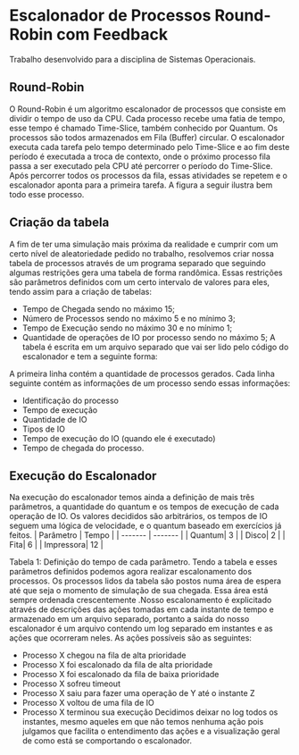 # Escalonador de Processos Round-Robin com Feedback

Trabalho desenvolvido para a disciplina de Sistemas Operacionais.

## Round-Robin

O Round-Robin é um algoritmo escalonador de processos que consiste em dividir o tempo de uso da CPU. Cada processo recebe uma fatia de tempo, esse tempo é chamado Time-Slice, também conhecido por Quantum. Os processos são todos armazenados em Fila (Buffer) circular. O escalonador executa cada tarefa pelo tempo determinado pelo Time-Slice e ao fim deste período é executada a troca de contexto, onde o próximo processo fila passa a ser executado pela CPU até percorrer o período do Time-Slice. Após percorrer todos os processos da fila, essas atividades se repetem e o escalonador aponta para a primeira tarefa. A figura a seguir ilustra bem todo esse processo.

## Criação da tabela

A fim de ter uma simulação mais próxima da realidade e cumprir com um certo nível de aleatoriedade pedido no trabalho, resolvemos criar nossa tabela de processos através de um programa separado que seguindo algumas restrições gera uma tabela de forma randômica. Essas restrições são parâmetros definidos com um certo intervalo de valores para eles, tendo assim para a criação de tabelas:

- Tempo de Chegada sendo no máximo 15;
- Número de Processos sendo no máximo 5 e no mínimo 3;
- Tempo de Execução sendo no máximo 30 e no mínimo 1;
- Quantidade de operações de IO por processo sendo no máximo 5;
  A tabela é escrita em um arquivo separado que vai ser lido pelo código do escalonador e tem a seguinte forma:

A primeira linha contém a quantidade de processos gerados. Cada linha seguinte contém as informações de um processo sendo essas informações:

- Identificação do processo
- Tempo de execução
- Quantidade de IO
- Tipos de IO
- Tempo de execução do IO (quando ele é executado)
- Tempo de chegada do processo.

## Execução do Escalonador

Na execução do escalonador temos ainda a definição de mais três parâmetros, a quantidade do quantum e os tempos de execução de cada operação de IO. Os valores decididos são arbitrários, os tempos de IO seguem uma lógica de velocidade, e o quantum baseado em exercícios já feitos.
| Parâmetro | Tempo |
| ------- | ------- |
| Quantum| 3 |
| Disco| 2 |
| Fita| 6 |
| Impressora| 12 |

Tabela 1: Definição do tempo de cada parâmetro.
Tendo a tabela e esses parâmetros definidos podemos agora realizar escalonamento dos processos. Os processos lidos da tabela são postos numa área de espera até que seja o momento de simulação de sua chegada. Essa área está sempre ordenada crescentemente .Nosso escalonamento é explicitado através de descrições das ações tomadas em cada instante de tempo e armazenado em um arquivo separado, portanto a saída do nosso escalonador é um arquivo contendo um log separado em instantes e as ações que ocorreram neles. As ações possíveis são as seguintes:

- Processo X chegou na fila de alta prioridade
- Processo X foi escalonado da fila de alta prioridade
- Processo X foi escalonado da fila de baixa prioridade
- Processo X sofreu timeout
- Processo X saiu para fazer uma operação de Y até o instante Z
- Processo X voltou de uma fila de IO
- Processo X terminou sua execução
  Decidimos deixar no log todos os instantes, mesmo aqueles em que não temos nenhuma ação pois julgamos que facilita o entendimento das ações e a visualização geral de como está se comportando o escalonador.

